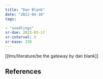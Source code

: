 ```yaml
---
title: "Dan Blank"
date: "2021-04-10"
tags:

- "seedlings"
sr-due: 2023-03-17
sr-interval: 3
sr-ease: 250
---
```


[[lms/literature/be the gateway by dan blank]]

## References

